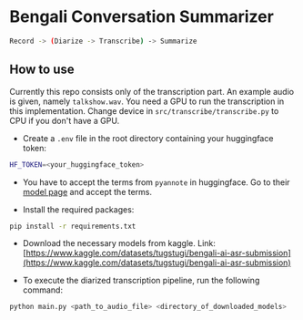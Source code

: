# Bengali Conversation Summarizer

```bash
Record -> (Diarize -> Transcribe) -> Summarize
```

## How to use

Currently this repo consists only of the transcription part. An example audio is given, namely `talkshow.wav`. You need a GPU to run the transcription in this implementation. Change device in `src/transcribe/transcribe.py` to CPU if you don't have a GPU.

- Create a `.env` file in the root directory containing your huggingface token:

```bash
HF_TOKEN=<your_huggingface_token>
````

- You have to accept the terms from `pyannote` in huggingface. Go to their [model page](https://huggingface.co/pyannote/speaker-diarization-3.1) and accept the terms.

- Install the required packages:

```bash
pip install -r requirements.txt
```

- Download the necessary models from kaggle. Link: [https://www.kaggle.com/datasets/tugstugi/bengali-ai-asr-submission](https://www.kaggle.com/datasets/tugstugi/bengali-ai-asr-submission)

- To execute the diarized transcription pipeline, run the following command:

```bash
python main.py <path_to_audio_file> <directory_of_downloaded_models>
```
